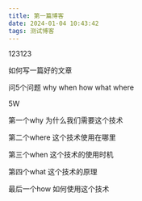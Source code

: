 ```yaml
---
title: 第一篇博客
date: 2024-01-04 10:43:42
tags: 测试博客
---
```


123123

如何写一篇好的文章

问5个问题 why when how what where

5W

第一个why 为什么我们需要这个技术

第二个where 这个技术使用在哪里

第三个when 这个技术的使用时机

第四个what 这个技术的原理

最后一个how 如何使用这个技术
